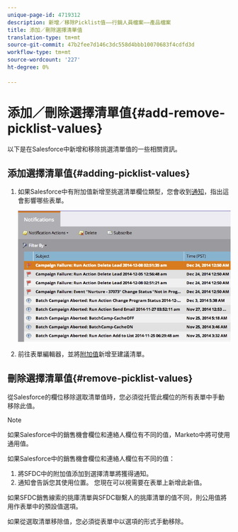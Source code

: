 ```yaml
---
unique-page-id: 4719312
description: 新增／移除Picklist值——行銷人員檔案——產品檔案
title: 添加／刪除選擇清單值
translation-type: tm+mt
source-git-commit: 47b2fee7d146c3dc558d4bbb10070683f4cdfd3d
workflow-type: tm+mt
source-wordcount: '227'
ht-degree: 0%

---
```



# 添加／刪除選擇清單值{#add-remove-picklist-values}

以下是在Salesforce中新增和移除挑選清單值的一些相關資訊。

## 添加選擇清單值{#adding-picklist-values}

1. 如果Salesforce中有附加值新增至挑選清單欄位類型，您會收到[通知](../../../product-docs/core-marketo-concepts/miscellaneous/understanding-notifications.md)，指出這會影響哪些表單。

   ![](assets/image2015-1-21-14-3a4-3a7.png)

1. 前往表單編輯器，並將[附加值](../../../product-docs/demand-generation/forms/form-actions/add-a-country-picklist-to-your-form.md)新增至建議清單。

## 刪除選擇清單值{#remove-picklist-values}

從Salesforce的欄位移除選取清單值時，您必須從托管此欄位的所有表單中手動移除此值。

>[!NOTE]
>
>如果Salesforce中的銷售機會欄位和連絡人欄位有不同的值，Marketo中將可使用通用值。

如果Salesforce中的銷售機會欄位和連絡人欄位有不同的值：

1. 將SFDC中的附加值添加到選擇清單將獲得通知。
1. 通知會告訴您其使用位置。 您現在可以視需要在表單上新增此新值。

如果SFDC銷售線索的挑庫清單與SFDC聯繫人的挑庫清單的值不同，則公用值將用作表單中的預設值選項。

如果從選取清單移除值，您必須從表單中以選項的形式手動移除。
